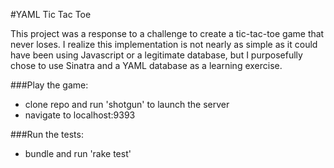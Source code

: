 #YAML Tic Tac Toe

This project was a response to a challenge to create a tic-tac-toe game that never loses.  I realize this implementation is not nearly as simple as it could have been using Javascript or a legitimate database, but I purposefully chose to use Sinatra and a YAML database as a learning exercise.

###Play the game:
* clone repo and run 'shotgun' to launch the server
* navigate to localhost:9393

###Run the tests:
* bundle and run 'rake test'
